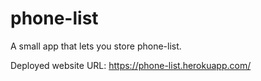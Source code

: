 # phone-list
A small app that lets you store phone-list.


Deployed website URL: https://phone-list.herokuapp.com/